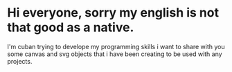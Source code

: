# Hi everyone, sorry my english is not that good as a native.
I'm cuban trying to develope my programming skills i want to share with you some canvas and svg objects that i have been creating to be used with any projects.

